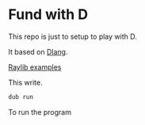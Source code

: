 # Fund with D 

This repo is just to setup to play with D.

It based on [Dlang](https://dlang.org/).

[Raylib examples](https://github.com/schveiguy/raylib-d_examples)

This write.
```sh
dub run
```
To run the program
